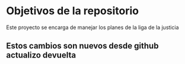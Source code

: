 # Objetivos de la repositorio

Este proyecto se encarga de manejar los planes de la liga de la justicia


## Estos cambios son nuevos desde github actualizo devuelta
